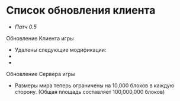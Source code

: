 # Список обновления клиента

* *Патч 0.5*

Обновление Клиента игры
- Удалены следующие модификации:
- 
-
Обновление Сервера игры
- Размеры мира теперь ограничены на 10,000 блоков в каждую сторону.
(Общая площадь составляет 100,000,000 блоков)